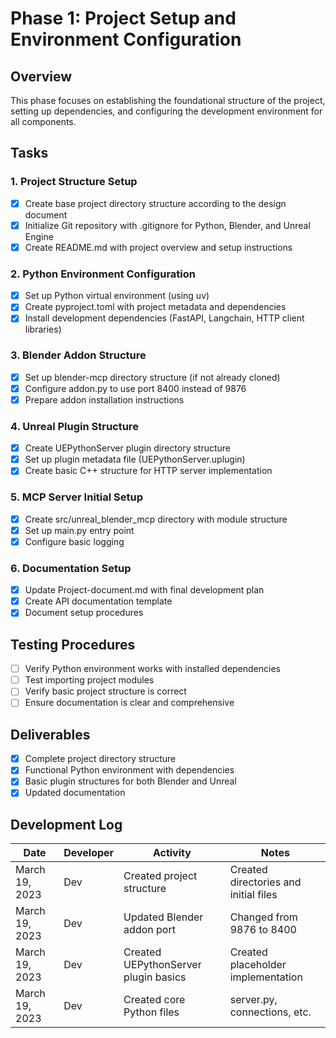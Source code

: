 # Phase 1: Project Setup and Environment Configuration

## Overview
This phase focuses on establishing the foundational structure of the project, setting up dependencies, and configuring the development environment for all components.

## Tasks

### 1. Project Structure Setup
- [x] Create base project directory structure according to the design document
- [x] Initialize Git repository with .gitignore for Python, Blender, and Unreal Engine
- [x] Create README.md with project overview and setup instructions

### 2. Python Environment Configuration
- [x] Set up Python virtual environment (using uv)
- [x] Create pyproject.toml with project metadata and dependencies
- [x] Install development dependencies (FastAPI, Langchain, HTTP client libraries)

### 3. Blender Addon Structure
- [x] Set up blender-mcp directory structure (if not already cloned)
- [x] Configure addon.py to use port 8400 instead of 9876
- [x] Prepare addon installation instructions

### 4. Unreal Plugin Structure
- [x] Create UEPythonServer plugin directory structure
- [x] Set up plugin metadata file (UEPythonServer.uplugin)
- [x] Create basic C++ structure for HTTP server implementation

### 5. MCP Server Initial Setup
- [x] Create src/unreal_blender_mcp directory with module structure
- [x] Set up main.py entry point
- [x] Configure basic logging

### 6. Documentation Setup
- [x] Update Project-document.md with final development plan
- [x] Create API documentation template
- [x] Document setup procedures

## Testing Procedures
- [ ] Verify Python environment works with installed dependencies
- [ ] Test importing project modules
- [ ] Verify basic project structure is correct
- [ ] Ensure documentation is clear and comprehensive

## Deliverables
- [x] Complete project directory structure
- [x] Functional Python environment with dependencies
- [x] Basic plugin structures for both Blender and Unreal
- [x] Updated documentation

## Development Log

| Date | Developer | Activity | Notes |
|------|-----------|----------|-------|
| March 19, 2023 | Dev | Created project structure | Created directories and initial files |
| March 19, 2023 | Dev | Updated Blender addon port | Changed from 9876 to 8400 |
| March 19, 2023 | Dev | Created UEPythonServer plugin basics | Created placeholder implementation |
| March 19, 2023 | Dev | Created core Python files | server.py, connections, etc. | 